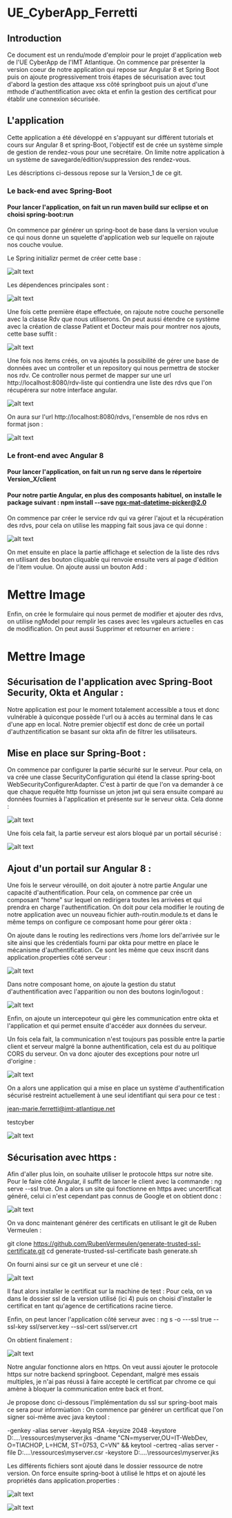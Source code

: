 # UE_CyberApp_Ferretti

## Introduction

Ce document est un rendu/mode d'emploir pour le projet d'application web de l'UE CyberApp de l'IMT Atlantique. On commence par présenter la version coeur de notre application qui repose sur Angular 8 et Spring Boot puis on ajoute progressivement trois étapes de sécurisation avec tout d'abord la gestion des attaque xss côté springboot puis un ajout d'une mthode d'authentification avec okta et enfin la gestion des certificat pour établir une connexion sécurisée.

## L'application

Cette application a été développé en s'appuyant sur différent tutorials et cours sur Angular 8 et spring-Boot, l'objectif est de crée un système simple de gestion de rendez-vous pour une secrétaire. On limite notre application à un système de savegarde/édition/suppression des rendez-vous.

Les déscriptions ci-dessous repose sur la Version_1 de ce git.

### Le back-end avec Spring-Boot

#### Pour lancer l'application, on fait un run maven build sur eclipse et on choisi spring-boot:run

On commence par générer un spring-boot de base dans la version voulue ce qui nous donne un squelette d'application web sur lequelle on rajoute nos couche voulue.

Le Spring initializr permet de créer cette base :

![alt text](https://github.com/Sheecss/Ue_CyberApp_Ferretti/blob/main/img/spring%20initializr.PNG "Logo Title Text 1")

Les dépendences principales sont : 
 
![alt text](https://github.com/Sheecss/Ue_CyberApp_Ferretti/blob/main/img/Capture.PNG "Logo Title Text 1")

Une fois cette première étape effectuée, on rajoute notre couche personelle avec la classe Rdv que nous utiliserons. On peut aussi étendre ce système avec la création de classe Patient et Docteur mais pour montrer nos ajouts, cette base suffit :


![alt text](https://github.com/Sheecss/Ue_CyberApp_Ferretti/blob/main/img/classe_rdv.PNG "Logo Title Text 1")

Une fois nos items créés, on va ajoutés la possibilité de gérer une base de données avec un controller et un repository qui nous permettra de stocker nos rdv. Ce controller nous permet de mapper sur une url http://localhost:8080/rdv-liste qui contiendra une liste des rdvs que l'on récupérera sur notre interface angular.

![alt text](https://github.com/Sheecss/Ue_CyberApp_Ferretti/blob/main/img/rdvcontroller.PNG "Logo Title Text 1")

On aura sur l'url http://localhost:8080/rdvs, l'ensemble de nos rdvs en format json :

![alt text](https://github.com/Sheecss/Ue_CyberApp_Ferretti/blob/main/img/rdv_json.PNG "Logo Title Text 1")

### Le front-end avec Angular 8

#### Pour lancer l'application, on fait un run ng serve dans le répertoire Version_X/client

#### Pour notre partie Angular, en plus des composants habituel, on installe le package suivant : npm install --save ngx-mat-datetime-picker@2.0

On commence par créer le service rdv qui va gérer l'ajout et la récupération des rdvs, pour cela on utilise les mapping fait sous java ce qui donne :

![alt text](https://github.com/Sheecss/Ue_CyberApp_Ferretti/blob/main/img/rdv_service.PNG "Logo Title Text 1")

On met ensuite en place la partie affichage et selection de la liste des rdvs en utilisant des bouton cliquable qui renvoie ensuite vers al page d'édition de l'item voulue. On ajoute aussi un bouton Add :

# Mettre Image

Enfin, on crée le formulaire qui nous permet de modifier et ajouter des rdvs, on utilise ngModel pour remplir les cases avec les vgaleurs actuelles en cas de modification. On peut aussi Supprimer et retourner en arriere :

# Mettre Image

## Sécurisation de l'application avec Spring-Boot Security, Okta et Angular :

Notre application est pour le moment totalement accessible a tous et donc vulnérable à quiconque possède l'url ou à accès au terminal dans le cas d'une app en local.
Notre premier objectif est donc de crée un portail d'authzentification se basant sur okta afin de filtrer les utilisateurs.

## Mise en place sur Spring-Boot :

On commence par configurer la partie sécurité sur le serveur. Pour cela, on va crée une classe SecurityConfiguration qui étend la classe spring-boot WebSecurityConfigurerAdapter. C'est à partir de que l'on va demander à ce que chaque requête http fournisse un jeton jwt qui sera ensuite comparé au données fournies à l'application et présente sur le serveur okta. Cela donne :

![alt text](https://github.com/Sheecss/Ue_CyberApp_Ferretti/blob/main/img/sp_sec.PNG "Logo Title Text 1")

Une fois cela fait, la partie serveur est alors bloqué par un portail sécurisé :

![alt text](https://github.com/Sheecss/Ue_CyberApp_Ferretti/blob/main/img/sp_sec_serv.PNG "Logo Title Text 1")

## Ajout d'un portail sur Angular 8 :

Une fois le serveur vérouillé, on doit ajouter à notre partie Angular une capacité d'authentification. Pour cela, on commence par crée un composant "home" sur lequel on redirigera toutes les arrivées et qui prendra en charge l'authentification. On doit pour cela modifier le routing de notre application avec un nouveau fichier auth-routin.module.ts et dans le même temps on configure ce composant home pour gérer okta :

On ajoute dans le routing les redirections vers /home lors del'arrivée sur le site ainsi que les crédentials fourni par okta pour mettre en place le mécanisme d'authentification. Ce sont les même que ceux inscrit dans application.properties côté serveur :

![alt text](https://github.com/Sheecss/Ue_CyberApp_Ferretti/blob/main/img/auth_rout.PNG "Logo Title Text 1")

Dans notre composant home, on ajoute la gestion du statut d'authentification avec l'apparition ou non des boutons login/logout :

![alt text](https://github.com/Sheecss/Ue_CyberApp_Ferretti/blob/main/img/home.PNG "Logo Title Text 1")

Enfin, on ajoute un intercepoteur qui gère les communication entre okta et l'application et qui permet ensuite d'accéder aux données du serveur.

Un fois cela fait, la communication n'est toujours pas possible entre la partie client et serveur malgré la bonne authentification, cela est du au politique CORS du serveur. On va donc ajouter des exceptions pour notre url d'origine :

![alt text](https://github.com/Sheecss/Ue_CyberApp_Ferretti/blob/main/img/excep_cors.PNG "Logo Title Text 1")

On a alors une application qui a mise en place un système d'authentification sécurisé restreint actuellement à une seul identifiant qui sera pour ce test :

jean-marie.ferretti@imt-atlantique.net

testcyber

![alt text](https://github.com/Sheecss/Ue_CyberApp_Ferretti/blob/main/img/auth_okta.PNG "Logo Title Text 1")

## Sécurisation avec https :

Afin d'aller plus loin, on souhaite utiliser le protocole https sur notre site. Pour le faire côté Angular, il suffit de lancer le client avec la commande : ng serve --ssl true. 
On a alors un site qui fonctionne en https avec uncertificat généré, celui ci n'est cependant pas connus de Google et on obtient donc :

![alt text](https://github.com/Sheecss/Ue_CyberApp_Ferretti/blob/main/img/https_1.PNG "Logo Title Text 1")

On va donc maintenant générer des certificats en utilisant le git de Ruben Vermeulen :

git clone https://github.com/RubenVermeulen/generate-trusted-ssl-certificate.git
cd generate-trusted-ssl-certificate
bash generate.sh

On fourni ainsi sur ce git un serveur et une clé :

![alt text](https://github.com/Sheecss/Ue_CyberApp_Ferretti/blob/main/img/https_2.PNG "Logo Title Text 1")

Il faut alors installer le certificat sur la machine de test :
Pour cela, on va dans le dossier ssl de la version utilisé (ici 4) puis on choisi d'installer le certificat en tant qu'agence de certifications racine tierce.

Enfin, on peut lancer l'application côté serveur avec : 
ng s -o ---ssl true --ssl-key ssl/server.key  --ssl-cert ssl/server.crt

On obtient finalement :

![alt text](https://github.com/Sheecss/Ue_CyberApp_Ferretti/blob/main/img/certif_https.PNG "Logo Title Text 1")

Notre angular fonctionne alors en https.
On veut aussi ajouter le protocole https sur notre backend springboot. Cependant, malgré mes essais multiples, je n'ai pas réussi à faire accepté le certificat par chrome ce qui amène à bloquer la communication entre back et front.

Je propose donc ci-dessous l'implémentation du ssl sur spring-boot mais ce sera pour informùation :
On commence par générer un certificat que l'on signer soi-même avec java keytool :

 -genkey -alias server -keyalg RSA -keysize 2048 -keystore D:\....\ressources\myserver.jks -dname "CN=myserver,OU=IT-WebDev, O=TIACHOP, L=HCM, ST=0753, C=VN" && keytool -certreq -alias server -file D:\....\ressources\myserver.csr -keystore D:\....\ressources\myserver.jks
 
Les différents fichiers sont ajouté dans le dossier ressource de notre version.
On force ensuite spring-boot à utilisé le https et on ajouté les propriétés dans application.properties :

![alt text](https://github.com/Sheecss/Ue_CyberApp_Ferretti/blob/main/img/https-4.PNG "Logo Title Text 1")

![alt text](https://github.com/Sheecss/Ue_CyberApp_Ferretti/blob/main/img/https_5.PNG "Logo Title Text 1")

